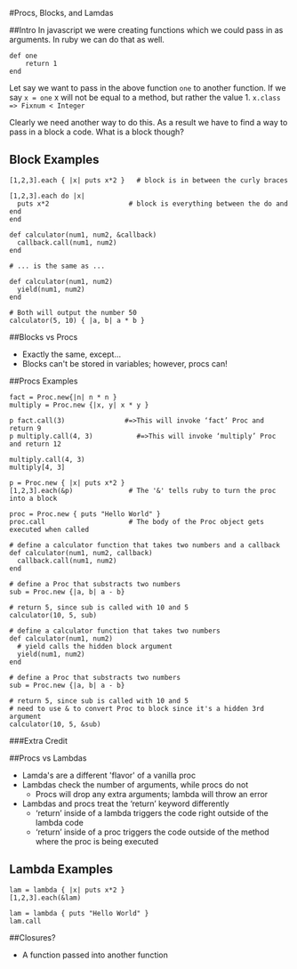 #Procs, Blocks, and Lamdas

##Intro
In javascript we were creating functions which we could pass in as arguments. In ruby we can do that as well.

```
def one
	return 1
end
```
Let say we want to pass in the above function `one` to another function.
If we say `x = one` x will not be equal to a method, but rather the value 1. `x.class => Fixnum < Integer`

Clearly we need another way to do this. As a result we have to find a way to pass in a block a code. What is a block though?

## Block Examples

```
[1,2,3].each { |x| puts x*2 }   # block is in between the curly braces

[1,2,3].each do |x|
  puts x*2                    # block is everything between the do and end
end
```

```
def calculator(num1, num2, &callback)
  callback.call(num1, num2)
end

# ... is the same as ...

def calculator(num1, num2)
  yield(num1, num2)
end

# Both will output the number 50
calculator(5, 10) { |a, b| a * b }
```

##Blocks vs Procs
* Exactly the same, except...
* Blocks can't be stored in variables; however, procs can!

##Procs Examples

```
fact = Proc.new{|n| n * n }
multiply = Proc.new {|x, y| x * y }
```

```
p fact.call(3)               #=>This will invoke ‘fact’ Proc and return 9
p multiply.call(4, 3)           #=>This will invoke ‘multiply’ Proc and return 12
```

```
multiply.call(4, 3)
multiply[4, 3]
```
   
```        
p = Proc.new { |x| puts x*2 }
[1,2,3].each(&p)              # The '&' tells ruby to turn the proc into a block 

proc = Proc.new { puts "Hello World" }
proc.call                     # The body of the Proc object gets executed when called
```

```
# define a calculator function that takes two numbers and a callback
def calculator(num1, num2, callback)
  callback.call(num1, num2)
end

# define a Proc that substracts two numbers
sub = Proc.new {|a, b| a - b}

# return 5, since sub is called with 10 and 5
calculator(10, 5, sub)
```

```
# define a calculator function that takes two numbers
def calculator(num1, num2)
  # yield calls the hidden block argument
  yield(num1, num2)
end

# define a Proc that substracts two numbers
sub = Proc.new {|a, b| a - b}

# return 5, since sub is called with 10 and 5
# need to use & to convert Proc to block since it's a hidden 3rd argument
calculator(10, 5, &sub)
```

###Extra Credit

##Procs vs Lambdas
* Lamda's are a different 'flavor' of a vanilla proc
* Lambdas check the number of arguments, while procs do not
	* Procs will drop any extra arguments; lambda will throw an error
* Lambdas and procs treat the ‘return’ keyword differently
	* ‘return’ inside of a lambda triggers the code right outside of the lambda code
	* ‘return’ inside of a proc triggers the code outside of the method where the proc is being executed

## Lambda Examples 
```           
lam = lambda { |x| puts x*2 }
[1,2,3].each(&lam)

lam = lambda { puts "Hello World" }
lam.call
```
	
##Closures?
* A function passed into another function
